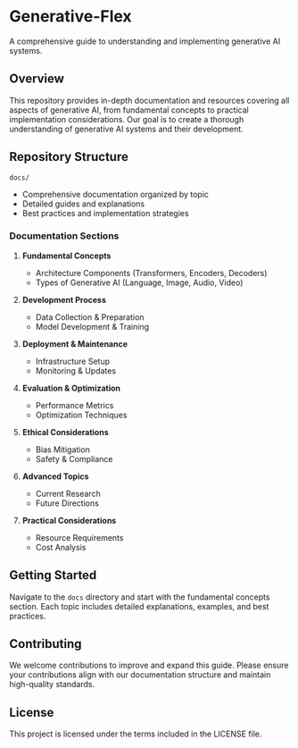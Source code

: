 # Generative-Flex

A comprehensive guide to understanding and implementing generative AI systems.

## Overview

This repository provides in-depth documentation and resources covering all aspects of generative AI, from fundamental concepts to practical implementation considerations. Our goal is to create a thorough understanding of generative AI systems and their development.

## Repository Structure

```docs/```
- Comprehensive documentation organized by topic
- Detailed guides and explanations
- Best practices and implementation strategies

### Documentation Sections

1. **Fundamental Concepts**
   - Architecture Components (Transformers, Encoders, Decoders)
   - Types of Generative AI (Language, Image, Audio, Video)

2. **Development Process**
   - Data Collection & Preparation
   - Model Development & Training

3. **Deployment & Maintenance**
   - Infrastructure Setup
   - Monitoring & Updates

4. **Evaluation & Optimization**
   - Performance Metrics
   - Optimization Techniques

5. **Ethical Considerations**
   - Bias Mitigation
   - Safety & Compliance

6. **Advanced Topics**
   - Current Research
   - Future Directions

7. **Practical Considerations**
   - Resource Requirements
   - Cost Analysis

## Getting Started

Navigate to the `docs` directory and start with the fundamental concepts section. Each topic includes detailed explanations, examples, and best practices.

## Contributing

We welcome contributions to improve and expand this guide. Please ensure your contributions align with our documentation structure and maintain high-quality standards.

## License

This project is licensed under the terms included in the LICENSE file.
